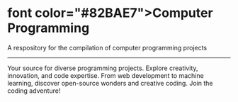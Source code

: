 # font color="#82BAE7">Computer Programming</font>
A respository for the compilation of computer programming projects

---

Your source for diverse programming projects. Explore creativity, innovation, and code expertise. From web development to machine learning, discover open-source wonders and creative coding. Join the coding adventure!
